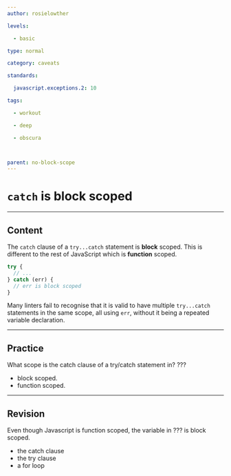 ```yaml
---
author: rosielowther

levels:

  - basic

type: normal

category: caveats

standards:

  javascript.exceptions.2: 10

tags:

  - workout

  - deep

  - obscura



parent: no-block-scope
---
```


# `catch` is block scoped

---

## Content

The `catch` clause of a `try...catch` statement is **block** scoped. This is different to the rest of JavaScript which is **function** scoped.

```javascript
try {
  // ...
} catch (err) {
  // err is block scoped
}
```

Many linters fail to recognise that it is valid to have multiple `try...catch` statements in the same scope, all using `err`, without it being a repeated variable declaration.

---

## Practice

What scope is the catch clause of a try/catch statement in? ???

- block scoped.
- function scoped.

---

## Revision

Even though Javascript is function scoped, the variable in ??? is block scoped.

- the catch clause
- the try clause
- a for loop
